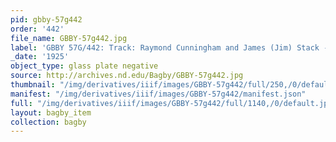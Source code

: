 ```yaml
---
pid: gbby-57g442
order: '442'
file_name: GBBY-57g442.jpg
label: 'GBBY 57G/442: Track: Raymond Cunningham and James (Jim) Stack - 1925'
_date: '1925'
object_type: glass plate negative
source: http://archives.nd.edu/Bagby/GBBY-57g442.jpg
thumbnail: "/img/derivatives/iiif/images/GBBY-57g442/full/250,/0/default.jpg"
manifest: "/img/derivatives/iiif/images/GBBY-57g442/manifest.json"
full: "/img/derivatives/iiif/images/GBBY-57g442/full/1140,/0/default.jpg"
layout: bagby_item
collection: bagby
---
```

